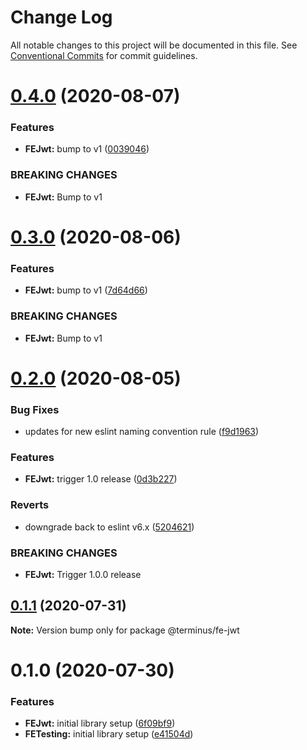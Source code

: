 # Change Log

All notable changes to this project will be documented in this file.
See [Conventional Commits](https://conventionalcommits.org) for commit guidelines.

# [0.4.0](https://github.com/GetTerminus/terminus-oss/compare/@terminus/fe-jwt@0.3.0...@terminus/fe-jwt@0.4.0) (2020-08-07)


### Features

* **FEJwt:** bump to v1 ([0039046](https://github.com/GetTerminus/terminus-oss/commit/0039046514f44e639a4cd334d30bf59689b6d10b))


### BREAKING CHANGES

* **FEJwt:** Bump to v1





# [0.3.0](https://github.com/GetTerminus/terminus-oss/compare/@terminus/fe-jwt@0.2.0...@terminus/fe-jwt@0.3.0) (2020-08-06)


### Features

* **FEJwt:** bump to v1 ([7d64d66](https://github.com/GetTerminus/terminus-oss/commit/7d64d66b612282bb366a935331aed1288b58a799))


### BREAKING CHANGES

* **FEJwt:** Bump to v1





# [0.2.0](https://github.com/GetTerminus/terminus-oss/compare/@terminus/fe-jwt@0.1.1...@terminus/fe-jwt@0.2.0) (2020-08-05)


### Bug Fixes

* updates for new eslint naming convention rule ([f9d1963](https://github.com/GetTerminus/terminus-oss/commit/f9d1963184a2e483274b629e6bb6504e21baa743))


### Features

* **FEJwt:** trigger 1.0 release ([0d3b227](https://github.com/GetTerminus/terminus-oss/commit/0d3b227ed5b48d9824c5d14820a9e204746b2a1f))


### Reverts

* downgrade back to eslint v6.x ([5204621](https://github.com/GetTerminus/terminus-oss/commit/5204621a0c0aef6d7892222f190f07a620497d73))


### BREAKING CHANGES

* **FEJwt:** Trigger 1.0.0 release





## [0.1.1](https://github.com/GetTerminus/terminus-oss/compare/@terminus/fe-jwt@0.1.0...@terminus/fe-jwt@0.1.1) (2020-07-31)

**Note:** Version bump only for package @terminus/fe-jwt





# 0.1.0 (2020-07-30)


### Features

* **FEJwt:** initial library setup ([6f09bf9](https://github.com/GetTerminus/terminus-oss/commit/6f09bf9c5835a750fdc0f150eae769184c48f000))
* **FETesting:** initial library setup ([e41504d](https://github.com/GetTerminus/terminus-oss/commit/e41504dc62b3af587ac81ac7b2c84ca9557e6151))
